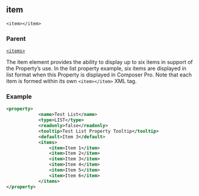 ## item

`<item></item>`


### Parent

[`<items>`][1]


The item element provides the ability to display up to six  items in support of the Property’s use. In the list property example, six items are displayed in list format when this Property is displayed in Composer Pro. Note that each item is formed within its own `<item></item>` XML tag.


### Example

```xml
<property>
			<name>Test List</name>
			<type>LIST</type>
			<readonly>false</readonly>
			<tooltip>Test List Property Tooltip</tooltip>
			<default>Item 3</default>
			<items>
				<item>Item 1</item>
				<item>Item 2</item>
				<item>Item 3</item>
				<item>Item 4</item>
				<item>Item 5</item>
				<item>Item 6</item>
			</items>
</property>
```




[1]:	https://verbose-telegram-5004f902.pages.github.io/#properties-xml-items